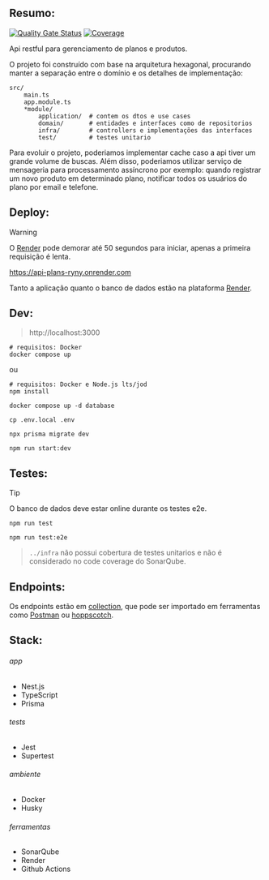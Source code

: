 ## Resumo:

[![Quality Gate Status](https://sonarcloud.io/api/project_badges/measure?project=fabianosl1_api-plans&metric=alert_status)](https://sonarcloud.io/summary/overall?id=fabianosl1_api-plans)
[![Coverage](https://sonarcloud.io/api/project_badges/measure?project=fabianosl1_api-plans&metric=coverage)](https://sonarcloud.io/summary/overall?id=fabianosl1_api-plans)

Api restful para gerenciamento de planos e produtos.

O projeto foi construído com base na arquitetura hexagonal, procurando manter a separação entre o domínio e os detalhes de implementação:

```shell
src/
    main.ts
    app.module.ts
    *module/
        application/  # contem os dtos e use cases
        domain/       # entidades e interfaces como de repositorios
        infra/        # controllers e implementações das interfaces
        test/         # testes unitario
```

Para evoluir o projeto, poderiamos implementar cache caso a api tiver um grande volume de buscas. Além disso, poderiamos utilizar serviço de mensageria para processamento assíncrono por exemplo: quando registrar um novo produto em determinado plano, notificar todos os usuários do plano por email e telefone.

## Deploy:

> [!WARNING]
> O [Render](https://render.com/) pode demorar até 50 segundos para iniciar, apenas a primeira requisição é lenta.

https://api-plans-ryny.onrender.com

Tanto a aplicação quanto o banco de dados estão na plataforma [Render](https://render.com/).

## Dev:

> http://localhost:3000

```shell
# requisitos: Docker
docker compose up
```

ou

```shell
# requisitos: Docker e Node.js lts/jod
npm install

docker compose up -d database

cp .env.local .env

npx prisma migrate dev

npm run start:dev
```

## Testes:

> [!TIP]
> O banco de dados deve estar online durante os testes e2e.

```shell
npm run test

npm run test:e2e
```

> `../infra` não possui cobertura de testes unitarios e não é considerado no code coverage do SonarQube.

## Endpoints:

Os endpoints estão em [collection](./docs/api-collection.json), que pode ser importado em ferramentas como [Postman](https://www.postman.com/) ou [hoppscotch](https://hoppscotch.io/).

## Stack:

###### app

- Nest.js
- TypeScript
- Prisma

###### tests

- Jest
- Supertest

###### ambiente

- Docker
- Husky

###### ferramentas

- SonarQube
- Render
- Github Actions
